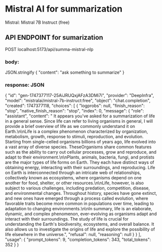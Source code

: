 # Mistral AI for summarization
Mistral: Mistral 7B Instruct (free)

## API ENDPOINT for sumarization
POST localhost:5173/api/summa-mistral-nlp

### body: 
JSON.stringify {
    "content": "ask something to summarize"
}

### response:  JSON
{
    "id": "gen-1747377117-25AiJRUQxjAFzA3DMi7i",
    "provider": "DeepInfra",
    "model": "mistralai/mistral-7b-instruct:free",
    "object": "chat.completion",
    "created": 1747377118,
    "choices": [
        {
            "logprobs": null,
            "finish_reason": "stop",
            "native_finish_reason": "stop",
            "index": 0,
            "message": {
                "role": "assistant",
                "content": " It appears you've asked for a summarization of life in a general sense. Since life can refer to living organisms in general, I will provide a brief overview of life as we commonly understand it on Earth.\n\nLife is a complex phenomenon characterized by organization, metabolism, growth, response to stimuli, reproduction, and evolution. Starting from single-celled organisms billions of years ago, life evolved into a vast array of diverse species. TheseOrganisms share common features such as the ability to carry out cellular processes, grow and reproduce, and adapt to their environment.\n\nPlants, animals, bacteria, fungi, and protists are the major types of life forms on Earth. They each have distinct ways of obtaining energy, interacting with their surroundings, and reproducing. Life on Earth is interconnected through an intricate web of relationships, collectively known as ecosystems, where organisms depend on one another for food, shelter, or other resources.\n\nLife, however, is also subject to various challenges, including predation, competition, disease, and environmental changes. Throughout history, species have gone extinct, and new ones have emerged through a process called evolution, where favorable traits become more common in populations over time, leading to adaptation to changing environments.\n\nIn summary, life is an elaborate, dynamic, and complex phenomenon, ever-evolving as organisms adapt and interact with their surroundings. The study of life is crucial for understanding the Earth's biodiversity, ecosystems, and overall balance. It also allows us to investigate the origins of life and explore the possibility of life elsewhere in the universe.",
                "refusal": null,
                "reasoning": null
            }
        }
    ],
    "usage": {
        "prompt_tokens": 9,
        "completion_tokens": 343,
        "total_tokens": 352
    }
}


